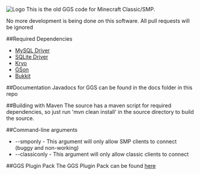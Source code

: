 ![Logo](http://i.imgur.com/wammvvD.png)
This is the old GGS code for Minecraft Classic/SMP.

No more development is being done on this software. All pull requests will be ignored

##Required Dependencies
- [MySQL Driver][7]
- [SQLite Driver][8]
- [Kryo][10]
- [GSon][11]
- [Bukkit][12]

##Documentation
Javadocs for GGS can be found in the docs folder in this repo

##Building with Maven
The source has a maven script for required dependencies, so just run 'mvn clean install' in the source directory
to build the source.

##Command-line arguments
- --smponly - This argument will only allow SMP clients to connect (buggy and non-working)
- --classiconly - This argument will only allow classic clients to connect

##GGS Plugin Pack
The GGS Plugin Pack can be found [here][13]


[1]: http://www.mcforge.net
[2]: http://www.gnu.org/licenses/gpl-3.0.html
[3]: http://www.opensource.org/licenses/ecl2.php
[4]: http://www.oracle.com/technetwork/java/javase/documentation/codeconventions-137265.html#331
[5]: http://www.oracle.com/technetwork/java/javase/documentation/codeconventions-137265.html#333
[6]: http://www.oracle.com/technetwork/java/javase/documentation/codeconventions-137265.html#353
[7]: http://www.mysql.com/downloads/connector/j/
[8]: http://mirror.nexua.org/Dependencies/sqlite-jdbc.jar
[9]: http://www.minecraft.net/classic/list
[10]: http://code.google.com/p/kryo/downloads/list
[11]: http://code.google.com/p/google-gson/downloads/list
[12]: http://dl.bukkit.org/latest-dev/bukkit.jar
[13]: https://github.com/hypereddie10/GGS-Plugin-Pack
